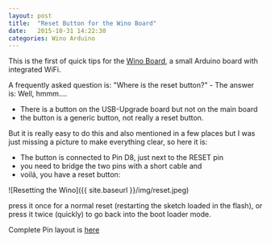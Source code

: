 ```yaml
---
layout: post
title:  "Reset Button for the Wino Board"
date:   2015-10-31 14:22:30
categories: Wino Arduino 
---
```


This is the first of quick tips for the [Wino Board](http://www.wino-board.com), a small Arduino board 
with integrated WiFi.

A frequently asked question is: "Where is the reset button?" - The answer is: Well, hmmm....

- There is a button on the USB-Upgrade board but not on the main board
- the button is a generic button, not really a reset button.

But it is really easy to do this and also mentioned in a few places but I was just missing a picture 
to make everything clear, so here it is: 

- The button is connected to Pin D8, just next to the RESET pin
- you need to bridge the two pins with a short cable and
- voilá, you have a reset button: 

![Resetting the Wino]({{ site.baseurl }}/img/reset.jpeg)

press it once for a normal reset (restarting the sketch loaded in the flash), or press it twice (quickly) 
to go back into the boot loader mode.

Complete Pin layout is [here](http://wino-board.com/index.php/en/wino-board/technical)


